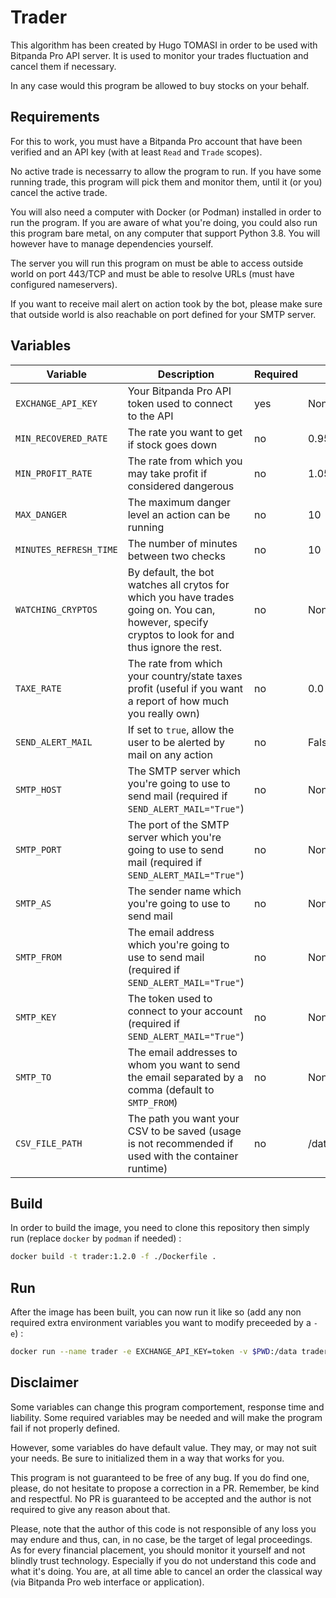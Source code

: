 # Trader

This algorithm has been created by Hugo TOMASI in order to be used with Bitpanda Pro API server. It is used to monitor your trades fluctuation and cancel them if necessary.

In any case would this program be allowed to buy stocks on your behalf.

## Requirements

For this to work, you must have a Bitpanda Pro account that have been verified and an API key (with at least `Read` and `Trade` scopes).

No active trade is necessarry to allow the program to run. If you have some running trade, this program will pick them and monitor them, until it (or you) cancel the active trade.

You will also need a computer with Docker (or Podman) installed in order to run the program. If you are aware of what you're doing, you could also run this program bare metal, on any computer that support Python 3.8. You will however have to manage dependencies yourself.

The server you will run this program on must be able to access outside world on port 443/TCP and must be able to resolve URLs (must have configured nameservers).

If you want to receive mail alert on action took by the bot, please make sure that outside world is also reachable on port defined for your SMTP server.

## Variables

| Variable      | Description       | Required | Default |
|---------------|-------------------|----------|---------|
| `EXCHANGE_API_KEY`       | Your Bitpanda Pro API token used to connect to the API            | yes      | None       |
| `MIN_RECOVERED_RATE`       | The rate you want to get if stock goes down            | no      | 0.95       |
| `MIN_PROFIT_RATE`          | The rate from which you may take profit if considered dangerous        | no      | 1.05       |
| `MAX_DANGER`              | The maximum danger level an action can be running       | no         | 10        |
| `MINUTES_REFRESH_TIME`       | The number of minutes between two checks            | no      | 10       |
| `WATCHING_CRYPTOS`       | By default, the bot watches all crytos for which you have trades going on. You can, however, specify cryptos to look for and thus ignore the rest.            | no      | None       |
| `TAXE_RATE`          | The rate from which your country/state taxes profit (useful if you want a report of how much you really own)        | no      | 0.0      |
| `SEND_ALERT_MAIL`       | If set to `true`, allow the user to be alerted by mail on any action            | no      | False      |
| `SMTP_HOST`       | The SMTP server which you're going to use to send mail (required if `SEND_ALERT_MAIL="True"`)            | no      | None       |
| `SMTP_PORT`       | The port of the SMTP server which you're going to use to send mail (required if `SEND_ALERT_MAIL="True"`)            | no      | None       |
| `SMTP_AS`       | The sender name which you're going to use to send mail         | no      | None       |
| `SMTP_FROM`       | The email address which you're going to use to send mail (required if `SEND_ALERT_MAIL="True"`)            | no      | None       |
| `SMTP_KEY`       | The token used to connect to your account (required if `SEND_ALERT_MAIL="True"`)            | no      | None       |
| `SMTP_TO`       | The email addresses to whom you want to send the email separated by a comma (default to `SMTP_FROM`)            | no      | None       |
| `CSV_FILE_PATH`       | The path you want your CSV to be saved (usage is not recommended if used with the container runtime)            | no      | /data/cryptos.csv       |

## Build

In order to build the image, you need to clone this repository then simply run (replace `docker` by `podman` if needed) :

```bash
docker build -t trader:1.2.0 -f ./Dockerfile .
```

## Run

After the image has been built, you can now run it like so (add any non required extra environment variables you want to modify preceeded by a `-e`) :

```bash
docker run --name trader -e EXCHANGE_API_KEY=token -v $PWD:/data trader:1.2.0
```

## Disclaimer

Some variables can change this program comportement, response time and liability. Some required variables may be needed and will make the program fail if not properly defined.

However, some variables do have default value. They may, or may not suit your needs. Be sure to initialized them in a way that works for you.

This program is not guaranteed to be free of any bug. If you do find one, please, do not hesitate to propose a correction in a PR. Remember, be kind and respectful. No PR is guaranteed to be accepted and the author is not required to give any reason about that.

Please, note that the author of this code is not responsible of any loss you may endure and thus, can, in no case, be the target of legal proceedings. As for every financial placement, you should monitor it yourself and not blindly trust technology. Especially if you do not understand this code and what it's doing.
You are, at all time able to cancel an order the classical way (via Bitpanda Pro web interface or application).
